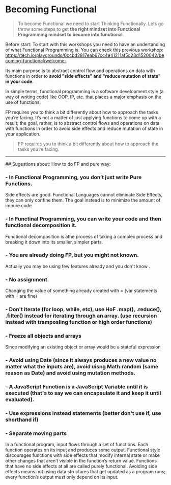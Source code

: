 # Becoming Functional

> To become Functional we need to start Thinking Functionally. Lets go throw some steps to get **the right mindset into Functional Programming mindset to become into functional**.

Before start:
To start with this workshops you need to have an undertanding of what Functional Programming is.
You can check this previous workshop: https://tech.io/playgrounds/0ccbd2817eab67cc4e41211af5c23d1520042/becoming-functional/welcome-

Its main purpose is to abstract control flow and operations on data with functions in order to **avoid
"side effects" and "reduce mutation of state" in your code**.

In simple terms, functional programming is a software development style (a way of writing code) like OOP, IP, etc.
that places a major emphasis on the use of functions. 

FP requires you to think a bit differently about how to approach the tasks you’re facing. It’s not a matter of just applying functions to come up with a result; the goal, rather, is to abstract control flows and operations on data with functions in order to avoid side effects and reduce mutation of state in your application.

> FP requires you to think a bit differently about how to approach the tasks you’re facing.

***
## Sugestions about: How to do FP and pure way:

### - In Functional Programming, you don’t just write Pure Functions.
Side effects are good. Functional Languages cannot eliminate Side Effects, they can only confine them. 
The goal instead is to minimize the amount of impure code

### - In Functinal Programming, you can write your code and then functional decomposition it.
Functional decomposition is athe process of taking a complex process and breaking it down into its smaller, simpler parts.

### - You are already doing FP, but you might not known.
Actually you may be using few features already and you don't know .

### - No assignment. 
Changing the value of something already created with = (var statements with = are fine)

### - Don't iterate (for loop, while, etc), use HoF .map(), .reduce(), .filter() instead for iterating through an array. (use recursion instead with tramposling function or high order functions)

### - Freeze all objects and arrays
Since modifying an existing object or array would be a stateful expression

### - Avoid using Date (since it always produces a new value no matter what the inputs are), avoid uisng Math.random (same reason as Date) and avoid using mutation methods.

### - A JavaScript Function is a JavaScript Variable until it is executed (that's to say we can encapsulate it and keep it until evaluated).

### - Use expressions instead statements (better don't use if, use shorthand if)

### - Separate moving parts

In a functional program, input flows through a set of functions. Each function operates on its input and produces some output.
Functional style discourages functions with side effects that modify internal state or make other changes that aren’t
visible in the function’s return value. Functions that have no side effects at all are called purely functional.
Avoiding side effects means not using data structures that get updated as a program runs; every function’s
output must only depend on its input.






